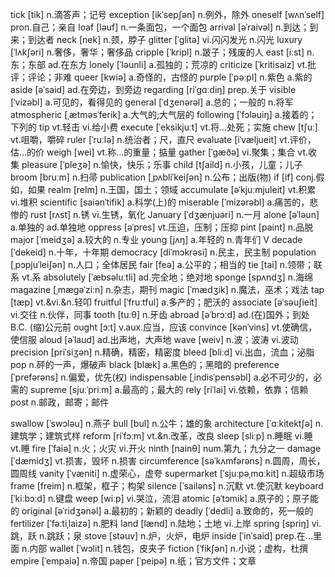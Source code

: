 tick [tik] n.滴答声；记号
exception [ikˈsep∫ən] n.例外，除外
oneself [wʌnˈself] pron.自己；亲自
loaf [ləuf] n.一条面包，一个面包
arrival [əˈraivəl] n.到达；到来；到达者
neck [nek] n.颈，脖子
glitter [ˈglitə] vi.闪闪发光 n.闪光
luxury [ˈlʌk∫əri] n.奢侈，奢华；奢侈品
cripple [ˈkripl] n.跛子；残废的人
east [iːst] n.东；东部 ad.在东方
lonely [ˈləunli] a.孤独的；荒凉的
criticize [ˈkritisaiz] vt.批评；评论；非难
queer [kwiə] a.奇怪的，古怪的
purple [ˈpəːpl] n.紫色 a.紫的
aside [əˈsaid] ad.在旁边，到旁边
regarding [riˈgɑːdiŋ] prep.关于
visible [ˈvizəbl] a.可见的，看得见的
general [ˈdʒenərəl] a.总的；一般的 n.将军
atmospheric [ˌætməsˈferik] a.大气的;大气层的
following [ˈfɔləuiŋ] a.接着的；下列的
tip vt.轻击 vi.给小费
execute [ˈeksikjuːt] vt.将…处死；实施
chew [t∫uː] vt.咀嚼，嚼碎
ruler [ˈruːlə] n.统治者；尺，直尺
evaluate [iˈvæljueit] vt.评价，估…的价
weigh [wei] vt.称…的重量；掂量
gather [ˈgæðə] vi.聚集；集合 vt.收集
pleasure [ˈpleʒə] n.愉快，快乐；乐事
child [t∫aild] n.小孩，儿童；儿子
broom [bruːm] n.扫帚
publication [ˌpʌbliˈkei∫ən] n.公布；出版(物)
if [if] conj.假如，如果
realm [relm] n.王国，国土；领域
accumulate [əˈkjuːmjuleit] vt.积累 vi.堆积
scientific [saiənˈtifik] a.科学(上)的
miserable [ˈmizərəbl] a.痛苦的，悲惨的
rust [rʌst] n.锈 vi.生锈，氧化
January [ˈdʒænjuəri] n.一月
alone [əˈləun] a.单独的 ad.单独地
oppress [əˈpres] vt.压迫，压制；压抑
pint [paint] n.品脱
major [ˈmeidʒə] a.较大的 n.专业
young [jʌŋ] a.年轻的 n.青年们
V
decade [ˈdekeid] n.十年，十年期
democracy [diˈmɔkrəsi] n.民主，民主制
population [ˌpɔpjuˈlei∫ən] n.人口；全体居民
fair [feə] a.公平的；相当的
tie [tai] n.领带；联系 vt.系
absolutely [ˈæbsəluːtli] ad.完全地；绝对地
sponge [spʌndʒ] n.海绵
magazine [ˌmægəˈziːn] n.杂志，期刊
magic [ˈmædʒik] n.魔法，巫术；戏法
tap [tæp] vt.&vi.&n.轻叩
fruitful [ˈfruːtful] a.多产的；肥沃的
associate [əˈsəu∫ieit] vi.交往 n.伙伴，同事
tooth [tuːθ] n.牙齿
abroad [əˈbrɔːd] ad.(在)国外；到处
B.C. (缩)公元前
ought [ɔːt] v.aux.应当，应该
convince [kənˈvins] vt.使确信，使信服
aloud [əˈlaud] ad.出声地，大声地
wave [weiv] n.波；波涛 vi.波动
precision [priˈsiʒən] n.精确，精密，精密度
bleed [bliːd] vi.出血，流血；泌脂
pop n.砰的一声，爆破声
black [blæk] a.黑色的；黑暗的
preference [ˈprefərəns] n.偏爱，优先(权)
indispensable [ˌindisˈpensəbl] a.必不可少的，必需的
supreme [sjuːˈpriːm] a.最高的；最大的
rely [riˈlai] vi.依赖，依靠；信赖
post n.邮政，邮寄；邮件

swallow [ˈswɔləu] n.燕子
bull [bul] n.公牛；雄的象
architecture [ˈɑːkitekt∫ə] n.建筑学；建筑式样
reform [riˈfɔːm] vt.&n.改革，改良
sleep [sliːp] n.睡眠 vi.睡 vt.睡
fire [ˈfaiə] n.火；火灾 vi.开火
ninth [nainθ] num.第九；九分之一
damage [ˈdæmidʒ] vt.损害，毁坏 n.损害
circumference [səˈkʌmfərəns] n.圆周，周长，圆周线
vanity [ˈvæniti] n.虚荣心，虚夸
supermarket [ˈsjuːpəˌmɑːkit] n.超级市场
frame [freim] n.框架，框子；构架
silence [ˈsailəns] n.沉默 vt.使沉默
keyboard [ˈkiːbɔːd] n.键盘
weep [wiːp] vi.哭泣，流泪
atomic [əˈtɔmik] a.原子的；原子能的
original [əˈridʒənəl] a.最初的；新颖的
deadly [ˈdedli] a.致命的，死一般的
fertilizer [ˈfəːtiˌlaizə] n.肥料
land [lænd] n.陆地；土地 vi.上岸
spring [spriŋ] vi.跳，跃 n.跳跃；泉
stove [stəuv] n.炉，火炉，电炉
inside [ˈinˈsaid] prep.在…里面 n.内部
wallet [ˈwɔlit] n.钱包，皮夹子
fiction [ˈfik∫ən] n.小说；虚构，杜撰
empire [ˈempaiə] n.帝国
paper [ˈpeipə] n.纸；官方文件；文章
